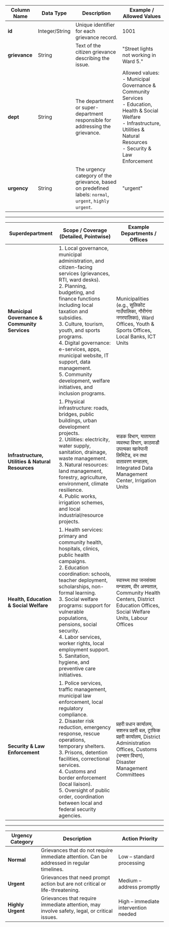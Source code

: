 

| Column Name   | Data Type      | Description                                                                                             | Example / Allowed Values                                                                                                 |
| ------------- | -------------- | ------------------------------------------------------------------------------------------------------- | ------------------------------------------------------------------------------------------------------------------------ |
| **id**        | Integer/String | Unique identifier for each grievance record.                                                            | 1001                                                                                                                     |
| **grievance** | String         | Text of the citizen grievance describing the issue.                                                     | "Street lights not working in Ward 5."                                                                                   |
| **dept**      | String         | The department or super-department responsible for addressing the grievance.                            | Allowed values:<br>- Municipal Governance & Community Services<br>- Education, Health & Social Welfare <br>- Infrastructure, Utilities & Natural Resources<br>- Security & Law Enforcement |
| **urgency**   | String         | The urgency category of the grievance, based on predefined labels: `normal`, `urgent`, `highly urgent`. | "urgent"                                                                                                                 |



---

**Superdepartment**                               | **Scope / Coverage (Detailed, Pointwise)**                                                                                                                                                                                                                                                                                                                                                                                   | **Example Departments / Offices**                                                                                                                           |
| ------------------------------------------------- | ---------------------------------------------------------------------------------------------------------------------------------------------------------------------------------------------------------------------------------------------------------------------------------------------------------------------------------------------------------------------------------------------------------------------------- | ----------------------------------------------------------------------------------------------------------------------------------------------------------- |
| **Municipal Governance & Community Services**     | 1. Local governance, municipal administration, and citizen-facing services (grievances, RTI, ward desks).<br>2. Planning, budgeting, and finance functions including local taxation and subsidies.<br>3. Culture, tourism, youth, and sports programs.<br>4. Digital governance: e-services, apps, municipal website, IT support, data management.<br>5. Community development, welfare initiatives, and inclusion programs. | Municipalities (e.g., सुलिकोट गाउँपालिका, गौरीगंगा नगरपालिका), Ward Offices, Youth & Sports Offices, Local Banks, ICT Units                                 |
| **Infrastructure, Utilities & Natural Resources** | 1. Physical infrastructure: roads, bridges, public buildings, urban development projects.<br>2. Utilities: electricity, water supply, sanitation, drainage, waste management.<br>3. Natural resources: land management, forestry, agriculture, environment, climate resilience.<br>4. Public works, irrigation schemes, and local industrial/resource projects.                                                              | सडक विभाग, यातायात व्यवस्था विभाग, काठमाडौ उपत्यका खानेपानी लिमिटेड, वन तथा वातावरण मन्त्रालय, Integrated Data Management Center, Irrigation Units          |
| **Health, Education & Social Welfare**            | 1. Health services: primary and community health, hospitals, clinics, public health campaigns.<br>2. Education coordination: schools, teacher deployment, scholarships, non-formal learning.<br>3. Social welfare programs: support for vulnerable populations, pensions, social security.<br>4. Labor services, worker rights, local employment support.<br>5. Sanitation, hygiene, and preventive care initiatives.        | स्वास्थ्य तथा जनसंख्या मन्त्रालय, वीर अस्पताल, Community Health Centers, District Education Offices, Social Welfare Units, Labour Offices                   |
| **Security & Law Enforcement**                    | 1. Police services, traffic management, municipal law enforcement, local regulatory compliance.<br>2. Disaster risk reduction, emergency response, rescue operations, temporary shelters.<br>3. Prisons, detention facilities, correctional services.<br>4. Customs and border enforcement (local liaison).<br>5. Oversight of public order, coordination between local and federal security agencies.                       | प्रहरी प्रधान कार्यालय, सशस्त्र प्रहरी बल, ट्राफिक प्रहरी कार्यालय, District Administration Offices, Customs (भन्सार विभाग), Disaster Management Committees |


---

| Urgency Category  | Description                                                                                 | Action Priority                      |
| ----------------- | ------------------------------------------------------------------------------------------- | ------------------------------------ |
| **Normal**        | Grievances that do not require immediate attention. Can be addressed in regular timelines.  | Low – standard processing            |
| **Urgent**        | Grievances that need prompt action but are not critical or life-threatening.                | Medium – address promptly            |
| **Highly Urgent** | Grievances that require immediate attention, may involve safety, legal, or critical issues. | High – immediate intervention needed |
